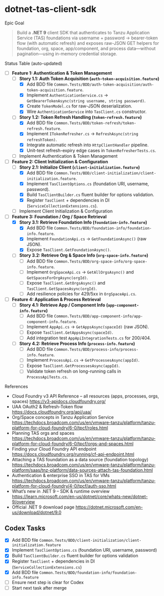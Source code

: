 # dotnet-tas-client-sdk

Epic Goal  
> Build a **.NET 9** client SDK that authenticates to Tanzu Application Service (TAS) foundations via username + password → bearer-token flow (with automatic refresh) and exposes raw-JSON GET helpers for foundation, org, space, app/component, and process data—without pagination—using in-memory credential storage.

Status Table (auto-updated)


- [ ] **Feature 1: Authentication & Token Management**
    - [ ] **Story 1.1: Auth Token Acquisition (`auth-token-acquisition.feature`)**
        - [x] Add BDD file `Common.Tests/BDD/auth-token-acquisition/auth-token-acquisition.feature`.
        - [x] Implement `AuthenticationService.cs` → `GetBearerTokenAsync(string username, string password)`.
        - [x] Create `TokenModel.cs` for raw-JSON deserialization.
        - [x] Wire `AuthenticationService` into `TasClient.cs` constructor.
    - [ ] **Story 1.2: Token Refresh Handling (`token-refresh.feature`)**
        - [x] Add BDD file `Common.Tests/BDD/token-refresh/token-refresh.feature`.
        - [x] Implement `ITokenRefresher.cs` → `RefreshAsync(string refreshToken)`.
        - [x] Integrate automatic refresh into `HttpClientHandler` pipeline.
        - [x] Unit-test refresh-expiry edge cases in `TokenRefresherTests.cs`.
    - [ ] Implement Authentication & Token Management

- [ ] **Feature 2: Client Initialization & Configuration**
    - [ ] **Story 2.1: Initialize Client (`client-initialization.feature`)**
        - [x] Add BDD file `Common.Tests/BDD/client-initialization/client-initialization.feature`.
        - [x] Implement `TasClientOptions.cs` (foundation URI, username, password).
        - [x] Build `TasClientBuilder.cs` fluent builder for options validation.
        - [x] Register `TasClient` + dependencies in DI (`ServiceCollectionExtensions.cs`).
    - [ ] Implement Client Initialization & Configuration

- [ ] **Feature 3: Foundation / Org / Space Retrieval**
    - [x] **Story 3.1: Retrieve Foundation Info (`foundation-info.feature`)**
        - [x] Add BDD file `Common.Tests/BDD/foundation-info/foundation-info.feature`.
        - [x] Implement `FoundationApi.cs` → `GetFoundationAsync()` (raw JSON).
        - [x] Expose `TasClient.GetFoundationAsync()`.
    - [ ] **Story 3.2: Retrieve Org & Space Info (`org-space-info.feature`)**
        - [ ] Add BDD file `Common.Tests/BDD/org-space-info/org-space-info.feature`.
        - [ ] Implement `OrgSpaceApi.cs` → `GetAllOrgsAsync()` and `GetSpacesForOrgAsync(orgId)`.
        - [ ] Expose `TasClient.GetOrgsAsync()` and `TasClient.GetSpacesAsync(orgId)`.
        - [ ] Add resilience policies for 429/5xx in `OrgSpaceApi.cs`.

- [ ] **Feature 4: Application & Process Retrieval**
    - [ ] **Story 4.1: Retrieve App / Component Info (`app-component-info.feature`)**
        - [ ] Add BDD file `Common.Tests/BDD/app-component-info/app-component-info.feature`.
        - [ ] Implement `AppApi.cs` → `GetAppsAsync(spaceId)` (raw JSON).
        - [ ] Expose `TasClient.GetAppsAsync(spaceId)`.
        - [ ] Add integration test `AppApiIntegrationTests.cs` for 200/404.
    - [ ] **Story 4.2: Retrieve Process Info (`process-info.feature`)**
        - [ ] Add BDD file `Common.Tests/BDD/process-info/process-info.feature`.
        - [ ] Implement `ProcessApi.cs` → `GetProcessesAsync(appId)`.
        - [ ] Expose `TasClient.GetProcessesAsync(appId)`.
        - [ ] Validate token refresh on long-running calls in `ProcessApiTests.cs`.

References  
- Cloud Foundry v3 API Reference – all resources (apps, processes, orgs, spaces)  <https://v3-apidocs.cloudfoundry.org/>  
- UAA OAuth2 & Refresh-Token flow  <https://docs.cloudfoundry.org/api/uaa/>  
- Org/Space concepts in Tanzu Application Service  <https://techdocs.broadcom.com/us/en/vmware-tanzu/platform/tanzu-platform-for-cloud-foundry/6-0/tpcf/roles.html>  
- Planning TAS orgs and spaces  <https://techdocs.broadcom.com/us/en/vmware-tanzu/platform/tanzu-platform-for-cloud-foundry/6-0/tpcf/orgs-and-spaces.html>  
- Finding your Cloud Foundry API endpoint  <https://docs.cloudfoundry.org/running/cf-api-endpoint.html>  
- Attaching a TAS foundation as a data source (foundation topology)  <https://techdocs.broadcom.com/us/en/vmware-tanzu/platform/tanzu-platform/saas/tnz-platform/data-sources-attach-tas-foundation.html>  
- Authentication & enterprise SSO in TAS for VMs  <https://techdocs.broadcom.com/us/en/vmware-tanzu/platform/tanzu-platform-for-cloud-foundry/4-0/tpcf/auth-sso.html>  
- What’s new in .NET 9 – SDK & runtime overview  <https://learn.microsoft.com/en-us/dotnet/core/whats-new/dotnet-9/overview>  
- Official .NET 9 download page  <https://dotnet.microsoft.com/en-us/download/dotnet/9.0>

## Codex Tasks
- [x] Add BDD file `Common.Tests/BDD/client-initialization/client-initialization.feature`
- [x] Implement `TasClientOptions.cs` (foundation URI, username, password)
- [x] Build `TasClientBuilder.cs` fluent builder for options validation
- [x] Register `TasClient` + dependencies in DI (`ServiceCollectionExtensions.cs`)
- [x] Add BDD file `Common.Tests/BDD/foundation-info/foundation-info.feature`
- [ ] Ensure next step is clear for Codex
- [ ] Start next task after merge
